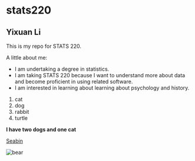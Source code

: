 # stats220
## Yixuan Li
This is my repo for STATS 220. 

A little about me:

- I am undertaking a degree in statistics.
- I am taking STATS 220 because I want to understand more about data and become proficient in using related software.
- I am interested in learning about learning about psychology and history.

1. cat
2. dog
3. rabbit
4. turtle

**I have two dogs and one cat**

[Seabin](https://seabin.io/home)

![bear](https://media1.giphy.com/media/v1.Y2lkPTc5MGI3NjExeXNhb2JxY2NnZWExdmw3MzBidWhxdzI0eDFybGw2Ymc3OXFpb25oZyZlcD12MV9pbnRlcm5hbF9naWZfYnlfaWQmY3Q9Zw/XyyjAzF0kYI4U/giphy.gif)

